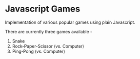# Javascript Games
Implementation of various popular games using plain Javascript.

There are currently three games available -
1. Snake
2. Rock-Paper-Scissor (vs. Computer)
3. Ping-Pong (vs. Computer)
